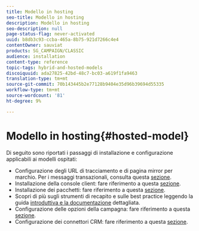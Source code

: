 ```yaml
---
title: Modello in hosting
seo-title: Modello in hosting
description: Modello in hosting
seo-description: null
page-status-flag: never-activated
uuid: b8db3c93-ccba-465a-8b75-921d7266c4e4
contentOwner: sauviat
products: SG_CAMPAIGN/CLASSIC
audience: installation
content-type: reference
topic-tags: hybrid-and-hosted-models
discoiquuid: ada27825-42bd-48c7-bc03-a619f1fa9463
translation-type: tm+mt
source-git-commit: 70b143445b2e77128b9404e35d96b39694d55335
workflow-type: tm+mt
source-wordcount: '81'
ht-degree: 9%

---
```



# Modello in hosting{#hosted-model}

Di seguito sono riportati i passaggi di installazione e configurazione applicabili ai modelli ospitati:

* Configurazione degli URL di tracciamento e di pagina mirror per marchio. Per i messaggi transazionali, consulta questa [sezione](../../message-center/using/configuring-multibranding.md).
* Installazione della console client: fare riferimento a questa [sezione](../../installation/using/installing-the-client-console.md).
* Installazione dei pacchetti: fare riferimento a questa [sezione](../../installation/using/installing-campaign-standard-packages.md).
* Scopri di più sugli strumenti di recapito e sulle best practice leggendo la guida [introduttiva e la documentazione](../../delivery/using/deliverability-key-points.md) [](../../delivery/using/about-deliverability.md)dettagliata.
* Configurazione delle opzioni della campagna: fare riferimento a questa [sezione](../../installation/using/configuring-campaign-options.md).
* Configurazione dei connettori CRM: fare riferimento a questa [sezione](../../platform/using/crm-connectors.md).

